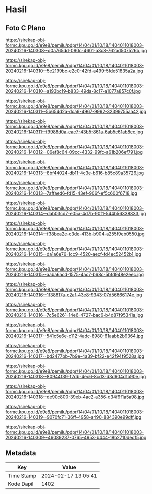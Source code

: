 # Hasil

## Foto C Plano

https://sirekap-obj-formc.kpu.go.id/e9e8/pemilu/pdpr/14/04/01/10/18/1404011018003-20240216-140308--d0a765dd-090c-4601-a3c8-762ad507526b.jpg

https://sirekap-obj-formc.kpu.go.id/e9e8/pemilu/pdpr/14/04/01/10/18/1404011018003-20240216-140310--5e2199bc-e2c0-42fd-a499-5fde51835a2a.jpg

https://sirekap-obj-formc.kpu.go.id/e9e8/pemilu/pdpr/14/04/01/10/18/1404011018003-20240216-140310--a193bc19-b833-49da-8c17-a1077a857c0f.jpg

https://sirekap-obj-formc.kpu.go.id/e9e8/pemilu/pdpr/14/04/01/10/18/1404011018003-20240216-140311--5b654d2a-dca9-4967-9992-32399755aa42.jpg

https://sirekap-obj-formc.kpu.go.id/e9e8/pemilu/pdpr/14/04/01/10/18/1404011018003-20240216-140311--f9988d0a-eae7-43b5-861a-6ab5e61ab8ec.jpg

https://sirekap-obj-formc.kpu.go.id/e9e8/pemilu/pdpr/14/04/01/10/18/1404011018003-20240216-140312--06ef8c64-09cc-4332-99fc-a61b206ef791.jpg

https://sirekap-obj-formc.kpu.go.id/e9e8/pemilu/pdpr/14/04/01/10/18/1404011018003-20240216-140313--8bf44024-db11-4c3e-b616-b85c89a35726.jpg

https://sirekap-obj-formc.kpu.go.id/e9e8/pemilu/pdpr/14/04/01/10/18/1404011018003-20240216-140313--7affaed6-fd15-43ef-906f-ef5c600f6718.jpg

https://sirekap-obj-formc.kpu.go.id/e9e8/pemilu/pdpr/14/04/01/10/18/1404011018003-20240216-140314--dab03cd7-e05a-4d7b-90f1-544b56338833.jpg

https://sirekap-obj-formc.kpu.go.id/e9e8/pemilu/pdpr/14/04/01/10/18/1404011018003-20240216-140314--f38bea2e-c3de-413b-b904-a255f9eb0550.jpg

https://sirekap-obj-formc.kpu.go.id/e9e8/pemilu/pdpr/14/04/01/10/18/1404011018003-20240216-140315--da1a6e76-1cc9-4520-aecf-fd4ec52452b1.jpg

https://sirekap-obj-formc.kpu.go.id/e9e8/pemilu/pdpr/14/04/01/10/18/1404011018003-20240216-140315--aaba6acd-1575-4ac7-b68c-5bfd948e2eec.jpg

https://sirekap-obj-formc.kpu.go.id/e9e8/pemilu/pdpr/14/04/01/10/18/1404011018003-20240216-140316--1f38817a-c2af-43e8-9343-07d56666174e.jpg

https://sirekap-obj-formc.kpu.go.id/e9e8/pemilu/pdpr/14/04/01/10/18/1404011018003-20240216-140316--7c5e6261-14e6-4727-bac6-b4d87f95341a.jpg

https://sirekap-obj-formc.kpu.go.id/e9e8/pemilu/pdpr/14/04/01/10/18/1404011018003-20240216-140317--541c5e6e-c112-4adc-8980-61aabb2b9364.jpg

https://sirekap-obj-formc.kpu.go.id/e9e8/pemilu/pdpr/14/04/01/10/18/1404011018003-20240216-140317--bd2477bb-7b9e-4a39-bf22-e42f94f9528a.jpg

https://sirekap-obj-formc.kpu.go.id/e9e8/pemilu/pdpr/14/04/01/10/18/1404011018003-20240216-140318--80944f39-f2db-4ec6-8cd3-d3d604d1b90e.jpg

https://sirekap-obj-formc.kpu.go.id/e9e8/pemilu/pdpr/14/04/01/10/18/1404011018003-20240216-140318--de90c800-39eb-4ac2-a356-d34f9f1a5a98.jpg

https://sirekap-obj-formc.kpu.go.id/e9e8/pemilu/pdpr/14/04/01/10/18/1404011018003-20240216-140319--9070fc71-36ff-4958-a490-884390e99dff.jpg

https://sirekap-obj-formc.kpu.go.id/e9e8/pemilu/pdpr/14/04/01/10/18/1404011018003-20240216-140309--46089237-0765-4953-b444-18b2710dedf5.jpg


## Metadata

| Key        | Value               |
| ---------- | ------------------- |
| Time Stamp | 2024-02-17 13:05:41 |
| Kode Dapil | 1402                |



